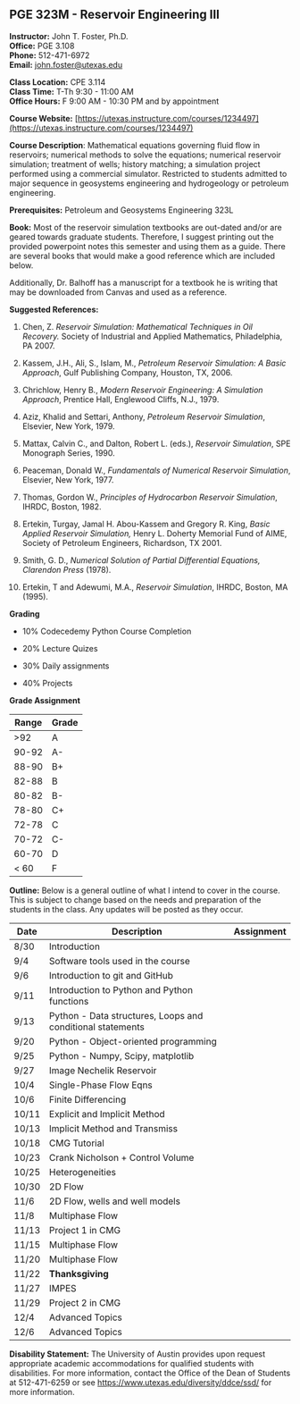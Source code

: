 <!--
.. title: Syllabus
.. slug: index
.. date: 2017-08-29 08:00:00 UTC-05:00
.. template: notitle.tmpl
.. description: PGE 323M - Reservoir Engineering III syllabus page
-->

## PGE 323M - Reservoir Engineering III  


**Instructor:** John T. Foster, Ph.D.  
**Office:** PGE 3.108  
**Phone:** 512-471-6972  
**Email:** [john.foster@utexas.edu](mailto:john.foster@.utexas.edu)  

**Class Location:** CPE 3.114  
**Class Time:** T-Th 9:30 - 11:00 AM  
**Office Hours:** F 9:00 AM - 10:30 PM and by appointment   


**Course Website:** [https://utexas.instructure.com/courses/1234497](https://utexas.instructure.com/courses/1234497)

**Course Description**: Mathematical equations governing fluid flow in reservoirs; numerical methods to solve the equations; numerical reservoir simulation; treatment of wells; history matching; a simulation project performed using a commercial simulator. Restricted to students admitted to major sequence in geosystems engineering and hydrogeology or petroleum engineering. 


**Prerequisites:** Petroleum and Geosystems Engineering 323L

**Book:** Most of the reservoir simulation textbooks are out-dated and/or are geared towards graduate students. Therefore, I suggest printing out the provided powerpoint notes this semester and using them as a guide. There are several books that would make a good reference which are included below.  

Additionally, Dr. Balhoff has a manuscript for a textbook he is writing that may be downloaded from Canvas and used as a reference.  

**Suggested References:**

1. Chen, Z. *Reservoir Simulation: Mathematical Techniques in Oil Recovery.* Society of Industrial and Applied Mathematics, Philadelphia, PA 2007.

1. Kassem, J.H., Ali, S., Islam, M., *Petroleum Reservoir Simulation: A Basic Approach*, Gulf Publishing Company, Houston, TX, 2006.

1. Chrichlow, Henry B., *Modern Reservoir Engineering: A Simulation Approach*, Prentice Hall, Englewood Cliffs, N.J., 1979.

1. Aziz, Khalid and Settari, Anthony, *Petroleum Reservoir Simulation*, Elsevier, New York, 1979.

1. Mattax, Calvin C., and Dalton, Robert L. (eds.), *Reservoir Simulation*, SPE Monograph Series, 1990.

1. Peaceman, Donald W., *Fundamentals of Numerical Reservoir Simulation*, Elsevier, New York, 1977.

1. Thomas, Gordon W., *Principles of Hydrocarbon Reservoir Simulation*, IHRDC, Boston, 1982.

1. Ertekin, Turgay, Jamal H. Abou-Kassem and Gregory R. King, *Basic Applied Reservoir Simulation,* Henry L. Doherty Memorial Fund of AIME, Society of Petroleum Engineers, Richardson, TX 2001.

1. Smith, G. D., *Numerical Solution of Partial Differential Equations, Clarendon Press* (1978).

1. Ertekin, T and Adewumi, M.A., *Reservoir Simulation*, IHRDC, Boston, MA (1995).


**Grading**

 * 10% Codecedemy Python Course Completion

 * 20% Lecture Quizes

 * 30% Daily assignments

 * 40% Projects


**Grade Assignment**

|Range|Grade|
|-|-|
|>92| A  |
|90-92| A-  |
|88-90| B+  |
|82-88| B  |
|80-82| B-  |
|78-80| C+  |
|72-78| C  |
|70-72| C-  |
|60-70| D  |
|< 60| F  |  


**Outline:** Below is a general outline of what I intend to cover in the course.  This is subject to change based on the needs and preparation of the students in the class.  Any updates will be posted as they occur.  


| Date | Description | Assignment |
|-----------------|---------------------|-----------|
|8/30| Introduction||
|9/4| Software tools used in the course ||
|9/6| Introduction to git and GitHub ||
|9/11| Introduction to Python and Python functions ||
|9/13| Python - Data structures, Loops and conditional statements ||
|9/20| Python - Object-oriented programming ||
|9/25| Python - Numpy, Scipy, matplotlib ||
|9/27| Image Nechelik Reservoir |  |
|10/4| Single-Phase Flow Eqns | |
|10/6| Finite Differencing | |
|10/11| Explicit and Implicit Method |  |
|10/13| Implicit Method and Transmiss | |
|10/18| CMG Tutorial | |
|10/23| Crank Nicholson + Control Volume |  |
|10/25| Heterogeneities | |
|10/30| 2D Flow |
|11/6| 2D Flow, wells and well models |  |
|11/8| Multiphase Flow |  |
|11/13| Project 1 in CMG |   |
|11/15| Multiphase Flow | |
|11/20| Multiphase Flow | |
|11/22| **Thanksgiving** | |
|11/27| IMPES |  |
|11/29| Project 2 in CMG |  |
|12/4| Advanced Topics | |
|12/6|  Advanced Topics | |


**Disability Statement:** The University of Austin provides upon request appropriate academic accommodations for qualified students with disabilities. For more information, contact the Office of the Dean of Students at 512-471-6259 or see <a href="https://www.utexas.edu/diversity/ddce/ssd/" target="_blank">https://www.utexas.edu/diversity/ddce/ssd/</a> for more information.
